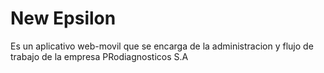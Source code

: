 # New Epsilon 

Es un aplicativo web-movil que se encarga de la administracion y flujo de trabajo de la empresa PRodiagnosticos S.A

